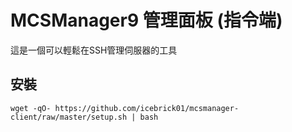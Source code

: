# MCSManager9 管理面板 (指令端)
這是一個可以輕鬆在SSH管理伺服器的工具
## 安裝
```
wget -qO- https://github.com/icebrick01/mcsmanager-client/raw/master/setup.sh | bash
```
